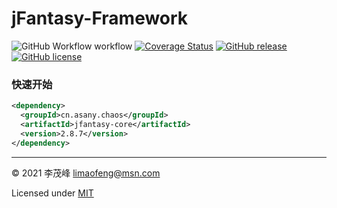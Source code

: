 # jFantasy-Framework

![GitHub Workflow workflow](https://github.com/limaofeng/jfantasy-framework/actions/workflows/main.yml/badge.svg)
[![Coverage Status](https://coveralls.io/repos/github/limaofeng/jfantasy-framework/badge.svg?branch=master)](https://coveralls.io/github/limaofeng/jfantasy-framework?branch=master)
[![GitHub release](https://img.shields.io/github/release/limaofeng/jfantasy-framework)](https://github.com/limaofeng/jfantasy-framework/releases/)
[![GitHub license](https://img.shields.io/github/license/limaofeng/jfantasy-framework)](https://github.com/limaofeng/jfantasy-framework/blob/master/LICENSE)
### 快速开始

```xml
<dependency>
  <groupId>cn.asany.chaos</groupId>
  <artifactId>jfantasy-core</artifactId>
  <version>2.8.7</version>
</dependency>
```

----

© 2021 李茂峰 <limaofeng@msn.com>

Licensed under [MIT](https://raw.githubusercontent.com/limaofeng/jfantasy-framework/master/LICENSE)
